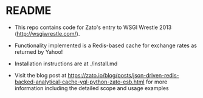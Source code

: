 README
======

* This repo contains code for Zato's entry to WSGI Wrestle 2013 (http://wsgiwrestle.com/).

* Functionality implemented is a Redis-based cache for exchange rates as returned by Yahoo!

* Installation instructions are at ./install.md

* Visit the blog post at https://zato.io/blog/posts/json-driven-redis-backed-analytical-cache-yql-python-zato-esb.html for more information including the detailed scope 
  and usage examples